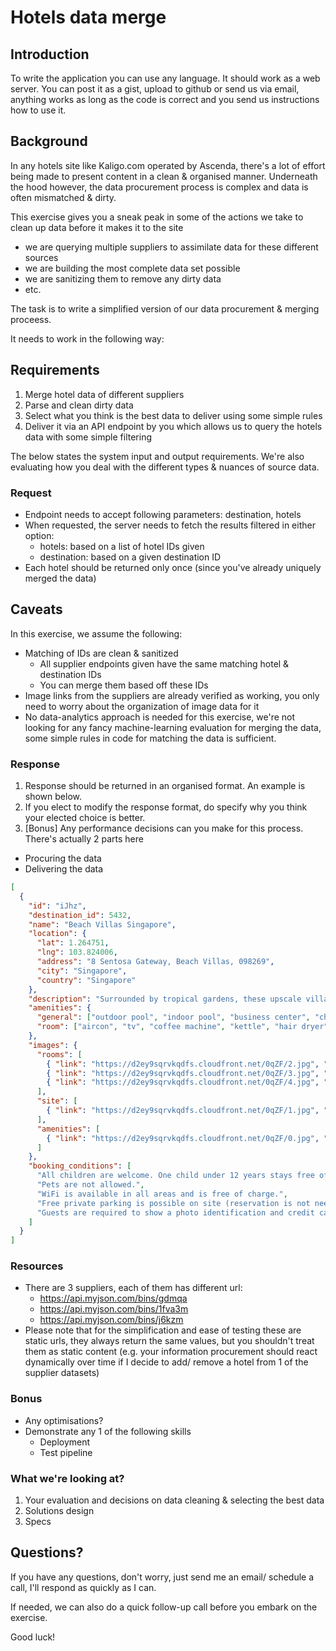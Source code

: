 # Hotels data merge

## Introduction

To write the application you can use any language. It should work as a web server. You can post it as a gist, upload to github or send us via email, anything works as long as the code is correct and you send us instructions how to use it.

## Background

In any hotels site like Kaligo.com operated by Ascenda, there's a lot of effort being made to present content in a clean & organised manner. Underneath the hood however, the data procurement process is complex and data is often mismatched & dirty.

This exercise gives you a sneak peak in some of the actions we take to clean up data before it makes it to the site

- we are querying multiple suppliers to assimilate data for these different sources
- we are building the most complete data set possible
- we are sanitizing them to remove any dirty data
- etc.

The task is to write a simplified version of our data procurement & merging proceess.

It needs to work in the following way:

## Requirements

1. Merge hotel data of different suppliers
  1. Parse and clean dirty data
  2. Select what you think is the best data to deliver using some simple rules
2. Deliver it via an API endpoint by you which allows us to query the hotels data with some simple filtering

The below states the system input and output requirements. We're also evaluating how you deal with the different types & nuances of source data.

### Request

- Endpoint needs to accept following parameters: destination, hotels
- When requested, the server needs to fetch the results filtered in either option:
  - hotels: based on a list of hotel IDs given
  - destination: based on a given destination ID
- Each hotel should be returned only once (since you've already uniquely merged the data)

## Caveats

In this exercise, we assume the following:

- Matching of IDs are clean & sanitized
  - All supplier endpoints given have the same matching hotel & destination IDs
  - You can merge them based off these IDs
- Image links from the suppliers are already verified as working, you only need to worry about the organization of image data for it
- No data-analytics approach is needed for this exercise, we're not looking for any fancy machine-learning evaluation for merging the data, some simple rules in code for matching the data is sufficient.

### Response

1. Response should be returned in an organised format. An example is shown below.
2. If you elect to modify the response format, do specify why you think your elected choice is better.
3. [Bonus] Any performance decisions can you make for this process. There's actually 2 parts here
  - Procuring the data
  - Delivering the data

```json
[
  {
    "id": "iJhz",
    "destination_id": 5432,
    "name": "Beach Villas Singapore",
    "location": {
      "lat": 1.264751,
      "lng": 103.824006,
      "address": "8 Sentosa Gateway, Beach Villas, 098269",
      "city": "Singapore",
      "country": "Singapore"
    },
    "description": "Surrounded by tropical gardens, these upscale villas in elegant Colonial-style buildings are part of the Resorts World Sentosa complex and a 2-minute walk from the Waterfront train station. Featuring sundecks and pool, garden or sea views, the plush 1- to 3-bedroom villas offer free Wi-Fi and flat-screens, as well as free-standing baths, minibars, and tea and coffeemaking facilities. Upgraded villas add private pools, fridges and microwaves; some have wine cellars. A 4-bedroom unit offers a kitchen and a living room. There's 24-hour room and butler service. Amenities include posh restaurant, plus an outdoor pool, a hot tub, and free parking.",
    "amenities": {
      "general": ["outdoor pool", "indoor pool", "business center", "childcare", "wifi", "dry cleaning", "breakfast"],
      "room": ["aircon", "tv", "coffee machine", "kettle", "hair dryer", "iron", "bathtub"]
    },
    "images": {
      "rooms": [
        { "link": "https://d2ey9sqrvkqdfs.cloudfront.net/0qZF/2.jpg", "description": "Double room" },
        { "link": "https://d2ey9sqrvkqdfs.cloudfront.net/0qZF/3.jpg", "description": "Double room" },
        { "link": "https://d2ey9sqrvkqdfs.cloudfront.net/0qZF/4.jpg", "description": "Bathroom" }
      ],
      "site": [
        { "link": "https://d2ey9sqrvkqdfs.cloudfront.net/0qZF/1.jpg", "description": "Front" }
      ],
      "amenities": [
        { "link": "https://d2ey9sqrvkqdfs.cloudfront.net/0qZF/0.jpg", "description": "RWS" }
      ]
    },
    "booking_conditions": [
      "All children are welcome. One child under 12 years stays free of charge when using existing beds. One child under 2 years stays free of charge in a child's cot/crib. One child under 4 years stays free of charge when using existing beds. One older child or adult is charged SGD 82.39 per person per night in an extra bed. The maximum number of children's cots/cribs in a room is 1. There is no capacity for extra beds in the room.",
      "Pets are not allowed.",
      "WiFi is available in all areas and is free of charge.",
      "Free private parking is possible on site (reservation is not needed).",
      "Guests are required to show a photo identification and credit card upon check-in. Please note that all Special Requests are subject to availability and additional charges may apply. Payment before arrival via bank transfer is required. The property will contact you after you book to provide instructions. Please note that the full amount of the reservation is due before arrival. Resorts World Sentosa will send a confirmation with detailed payment information. After full payment is taken, the property's details, including the address and where to collect keys, will be emailed to you. Bag checks will be conducted prior to entry to Adventure Cove Waterpark. === Upon check-in, guests will be provided with complimentary Sentosa Pass (monorail) to enjoy unlimited transportation between Sentosa Island and Harbour Front (VivoCity). === Prepayment for non refundable bookings will be charged by RWS Call Centre. === All guests can enjoy complimentary parking during their stay, limited to one exit from the hotel per day. === Room reservation charges will be charged upon check-in. Credit card provided upon reservation is for guarantee purpose. === For reservations made with inclusive breakfast, please note that breakfast is applicable only for number of adults paid in the room rate. Any children or additional adults are charged separately for breakfast and are to paid directly to the hotel."
    ]
  }
]
```

### Resources

- There are 3 suppliers, each of them has different url:
    - https://api.myjson.com/bins/gdmqa
    - https://api.myjson.com/bins/1fva3m
    - https://api.myjson.com/bins/j6kzm
- Please note that for the simplification and ease of testing these are static urls, they always return the same values, but you shouldn't treat them as static content (e.g. your information procurement should react dynamically over time if I decide to add/ remove a hotel from 1 of the supplier datasets)

### Bonus

- Any optimisations?
- Demonstrate any 1 of the following skills 
  - Deployment
  - Test pipeline

### What we're looking at?

1. Your evaluation and decisions on data cleaning & selecting the best data
2. Solutions design
3. Specs

## Questions?

If you have any questions, don't worry, just send me an email/ schedule a call, I'll respond as quickly as I can.

If needed, we can also do a quick follow-up call before you embark on the exercise.

Good luck!
